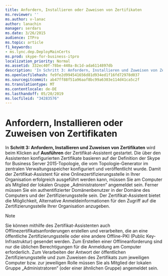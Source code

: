 ```yaml
---
title: Anfordern, Installieren oder Zuweisen von Zertifikaten
ms.reviewer: ''
ms.author: v-lanac
author: lanachin
manager: serdars
ms.date: 3/26/2015
audience: ITPro
ms.topic: article
f1_keywords:
- ms.lync.dep.DeployMainCerts
ms.prod: skype-for-business-itpro
localization_priority: Normal
ms.assetid: 332ec40f-78be-440a-8c1d-ada6114897db
description: 'In Schritt 3: Anfordern, Installieren und Zuweisen von Zertifikaten wird beim Klicken auf Ausführen der Zertifikat-Assistent gestartet. Die über den Assistenten konfigurierten Zertifikate basieren auf der Definition der Skype for Business Server 2015-Topologie, die vom Topologie-Generator im zentralen Verwaltungsspeicher konfiguriert und veröffentlicht wurde. Damit der Zertifikat-Assistent für eine Onlinezertifizierungsstelle in Ihrer Organisation erfolgreich ausgeführt werden kann, müssen Sie am Computer als Mitglied der lokalen Gruppe „Administratoren“ angemeldet sein. Ferner müssen Sie ein authentifizierter Domänenbenutzer in der Domäne des Computers und der Zertifizierungsstelle sein. Der Zertifikat-Assistent bietet die Möglichkeit, Alternative Anmeldeinformationen für den Zugriff auf die Zertifizierungsstelle Ihrer Organisation anzugeben.'
ms.openlocfilehash: fe9fe2d994541656d81d934ed1f16fd72978d037
ms.sourcegitcommit: ab47ff88f51a96aaf8bc99a6303e114d41ca5c2f
ms.translationtype: MT
ms.contentlocale: de-DE
ms.lasthandoff: 05/20/2019
ms.locfileid: "34283576"
---
```

# <a name="request-install-or-assign-certificates"></a>Anfordern, Installieren oder Zuweisen von Zertifikaten
 
 In **Schritt 3: Anfordern, Installieren und Zuweisen von Zertifikaten** wird beim Klicken auf **Ausführen** der Zertifikat-Assistent gestartet. Die über den Assistenten konfigurierten Zertifikate basieren auf der Definition der Skype for Business Server 2015-Topologie, die vom Topologie-Generator im zentralen Verwaltungsspeicher konfiguriert und veröffentlicht wurde. Damit der Zertifikat-Assistent für eine Onlinezertifizierungsstelle in Ihrer Organisation erfolgreich ausgeführt werden kann, müssen Sie am Computer als Mitglied der lokalen Gruppe „Administratoren“ angemeldet sein. Ferner müssen Sie ein authentifizierter Domänenbenutzer in der Domäne des Computers und der Zertifizierungsstelle sein. Der Zertifikat-Assistent bietet die Möglichkeit, Alternative Anmeldeinformationen für den Zugriff auf die Zertifizierungsstelle Ihrer Organisation anzugeben.
  
> [!NOTE]
> Sie können mithilfe des Zertifikat-Assistenten auch Offlinezertifikatsanforderungen erstellen und verarbeiten, die an eine öffentliche Zertifizierungsstelle oder eine andere Offline-PKI (Public Key-Infrastruktur) gesendet werden. Zum Erstellen einer Offlineanforderung sind nur die üblichen Berechtigungen für die Anmeldung am Computer erforderlich. Zum Verarbeiten der Antwort der öffentlichen Zertifizierungsstelle und zum Zuweisen des Zertifikats zum jeweiligen Computer bzw. zur jeweiligen Rolle müssen Sie als Mitglied der lokalen Gruppe „Administratoren“ (oder einer ähnlichen Gruppe) angemeldet sein. 
  

